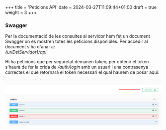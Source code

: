 +++
title = 'Peticions API'
date = 2024-03-27T11:09:44+01:00
draft = true
weight = 3
+++

### Swagger
Per la documentació de les consultes al servidor hem fet un document Swagger on 
es mostren totes les peticions disponibles.
Per accedir al document s'ha d'anar a:
\
*{urlDelServidor}/api*

Hi ha peticions que per seguretat demanen token, per obtenir el token s'haurà de fer
la crida de */auth/login* amb un usuari i una contrasenya correctes el que retornarà el token
necessari el qual haurem de posar aqui:

![auth-swagger.png](auth-swagger.png)